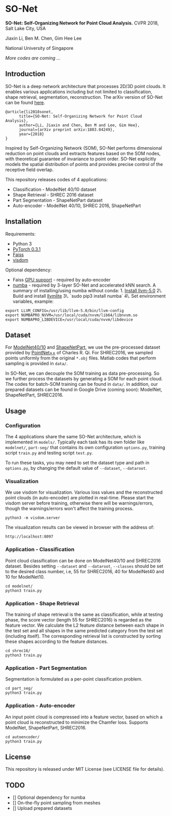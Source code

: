 
# SO-Net
**SO-Net: Self-Organizing Network for Point Cloud Analysis.** CVPR 2018, Salt Lake City, USA

Jiaxin Li, Ben M. Chen, Gim Hee Lee

National University of Singapore

*More codes are coming ...*


## Introduction
SO-Net is a deep network architecture that processes 2D/3D point clouds. It enables various applications including but not limited to classification, shape retrieval, segmentation, reconstruction. The arXiv version of SO-Net can be found [here](https://arxiv.org/abs/1803.04249).
```
@article{li2018sonet,
      title={SO-Net: Self-Organizing Network for Point Cloud Analysis},
      author={Li, Jiaxin and Chen, Ben M and Lee, Gim Hee},
      journal={arXiv preprint arXiv:1803.04249},
      year={2018}
}
```
Inspired by Self-Organizing Network (SOM), SO-Net performs dimensional reduction on point clouds and extracts features based on the SOM nodes, with theoretical guarantee of invariance to point order. SO-Net explicitly models the spatial distribution of points and provides precise control of the receptive field overlap.

This repository releases codes of 4 applications:
* Classification - ModelNet 40/10 dataset
* Shape Retrieval - SHREC 2016 dataset
* Part Segmentation - ShapeNetPart dataset
* Auto-encoder - ModelNet 40/10, SHREC 2016, ShapeNetPart


## Installation
Requirements:
- Python 3
- [PyTorch 0.3.1](http://pytorch.org/)
- [Faiss](https://github.com/facebookresearch/faiss)
- [visdom](https://github.com/facebookresearch/visdom)

Optional dependency:
 - Faiss [GPU support](https://github.com/facebookresearch/faiss/blob/master/INSTALL.md) - required by auto-encoder
 - [numba](https://numba.pydata.org/) - required by 3-layer SO-Net and accelerated kNN search. A summary of installing/using numba without conda:
 1\. [Install llvm-5.0]([https://askubuntu.com/questions/905205/installing-clang-5-0-and-using-c17](https://askubuntu.com/questions/905205/installing-clang-5-0-and-using-c17))
 2\. Build and install [llvmlite]([https://pypi.python.org/pypi/numba](https://pypi.python.org/pypi/numba))
 3\. `sudo pip3 install numba`
 4\. Set environment variables, example:
```
export LLVM_CONFIG=/usr/lib/llvm-5.0/bin/llvm-config  
export NUMBAPRO_NVVM=/usr/local/cuda/nvvm/lib64/libnvvm.so
export NUMBAPRO_LIBDEVICE=/usr/local/cuda/nvvm/libdevice
```

## Dataset
For [ModelNet40/10](https://1drv.ms/u/s!ApbTjxa06z9CgQfKl99yUDHL_wHs) and [ShapeNetPart](https://1drv.ms/u/s!ApbTjxa06z9CgQnl-Qm6KI3Ywbe1), we use the pre-processed dataset provided by [PointNet++](https://github.com/charlesq34/pointnet2) of Charles R. Qi. For SHREC2016, we sampled points uniformly from the original `*.obj` files. Matlab codes that perform sampling is provided in `data/`.

In SO-Net, we can decouple the SOM training as data pre-processing. So we further process the datasets by generating a SOM for each point cloud. The codes for batch-SOM training can be found in `data/`. In addition, our prepared datasets can be found in Google Drive (coming soon): ModelNet, ShapeNetPart, SHREC2016.
 
## Usage
### Configuration
The 4 applications share the same SO-Net architecture, which is implemented in `models/`. Typically each task has its own folder like `modelnet/`, `part-seg/` that contains its own configuration `options.py`, training script `train.py` and testing script `test.py`.

To run these tasks, you may need to set the dataset type and path in `options.py`, by changing the default value of `--dataset`, `--dataroot`.
### Visualization
We use visdom for visualization. Various loss values and the reconstructed point clouds (in auto-encoder) are plotted in real-time. Please start the visdom server before training, otherwise there will be warnings/errors, though the warnings/errors won't affect the training process.
```
python3 -m visdom.server
```
The visualization results can be viewed in browser with the address of:
```
http://localhost:8097
```
### Application - Classification
Point cloud classification can be done on ModelNet40/10 and SHREC2016 dataset. Besides setting `--dataset` and `--dataroot`, `--classes` should be set to the desired class number, i.e, 55 for SHREC2016, 40 for ModelNet40 and 10 for ModelNet10.
```
cd modelnet/
python3 train.py
```
### Application - Shape Retrieval
The training of shape retrieval is the same as classification, while at testing phase, the score vector (length 55 for SHREC2016) is regarded as the feature vector. We calculate the L2 feature distance between each shape in the test set and all shapes in the same predicted category from the test set (including itself). The corresponding retrieval list is constructed by sorting these shapes according to the feature distances.
```
cd shrec16/
python3 train.py
```
### Application - Part Segmentation
Segmentation is formulated as a per-point classification problem.
```
cd part_seg/
python3 train.py
```
### Application - Auto-encoder
An input point cloud is compressed into a feature vector, based on which a point cloud is reconstructed to minimize the Chamfer loss. Supports ModelNet, ShapeNetPart, SHREC2016.
```
cd autoencoder/
python3 train.py
```

## License
This repository is released under MIT License (see LICENSE file for details).

## TODO
* [] Optional dependency for numba
* [] On-the-fly point sampling from meshes
* [] Upload prepared datasets